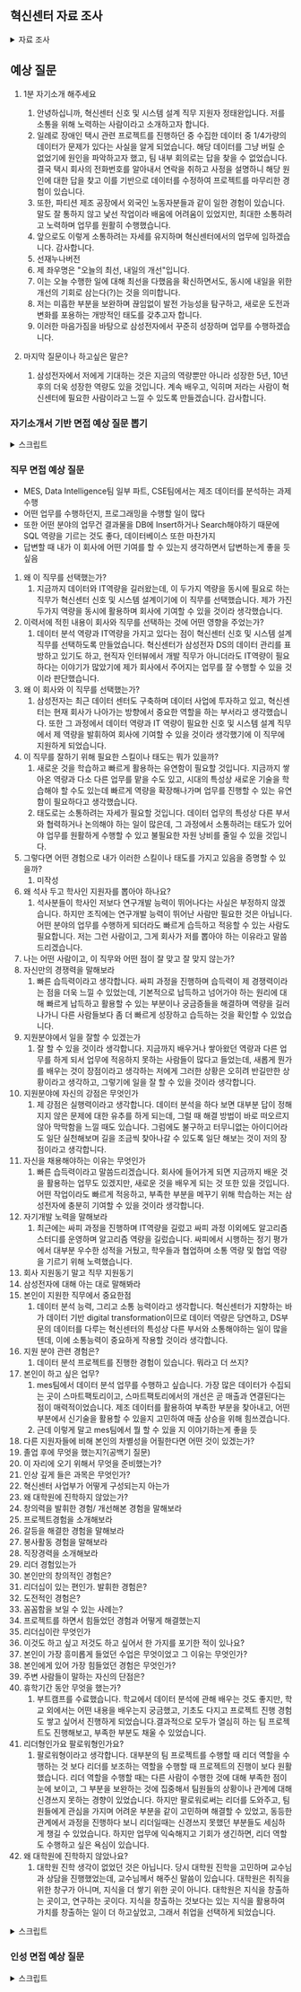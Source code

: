 ## 혁신센터 자료 조사

<details>
<summary>자료 조사</summary>

혁신센터

- DS 부문의 Data와 IT 인프라 솔루션을 담당하는 부서
- IT 시스템의 고도화와 Digital Transformation을 선도
- 팀은 총 6가지
  - MES팀: 제조 실행 및 스케쥴링, 설비/인프라 제어 관리, 스마트팩토리 담당
  - MIS팀: 경영개발 정보 담당
  - Data Intelligence팀: IT인프라와 플랫폼 제공, 데이터 센터를 모아 기획, 운영, 유지, 슈퍼컴, cloud, 네트워크 고도화, Data Lake, 재택근무와 화상회의 시스템등의 digital workplace 제공
  - DX팀: DT를 선도할 수 있도록 전략 기획, 과제관리, 품질관리 담당
  - 소프트웨어 연구소: 선행 연구, 소프트웨어 엔지니어링, 제품 보안 담당
  - CSE팀: 시뮬레이션 및 모델링 담당
  - 문구: Happy Innovator, Making Your Imagination Real
  - 대표 이사: 경계현

6개의 팀 중 내가 가고 싶은 팀

- MES
  - 이 이유는?
- Data Intelligence
  - 그 이유는?
-

갈 수 없는 팀

- CSE팀

MIS(Management Information System) 팀

- DS부문의 효율적인 경영을 위한 경영정보 시스템 기획/구축/운영(Business Intelligence)
- ERP, PLM, CRM, SCM, SRM, EHS 등 분야별 업무 프로세스 및 Data 분석, 취약점 진단
- MIS Data 분석 환경/체계(경영Data Mart, Data Pipeline, Metadata) 구축/운영
- RPA/Chatbot/Spotfire/Splunk/BI Solution 활용한 업무 개선 방안 도출
- IT시스템 Solution 및 전략 수립(PI Consulting, Process Innovation)
- Web/Mobile Platform을 활용한 시스템 Architecture(Business, UX, Data, I/F) 설계 및
  IT프로젝트(SI. System Integration) 추진/관리(PMO)
- Global SaaS 솔루션(Salesforce 등) 도입 검토(PoC) 및 적용 방안 설계/구축/운영
- MIS Application/Architecture 및 HW/SW 관리/운영/개선/최적화(SM. System Management)
- MIS SRE(Site Reliability Engineering) 기준설계/이상감지

Digital Transformation(DX) 추진

- Business, Data Architecture 변화관리 및 최적화
- DX PMO 및 PI 컨설팅
- IT 프로젝트 품질 검증 및 테스트 실행 기획
- IT 운영 성과 관리 방안 및 시스템 기획
- 대임직원 DX Communication 및 제도 운영
- 전사 DX/Agile 교육 기획, 운영 및 관리
- 사내 시스템 개선을 위한 UX 설계 및 컨설팅, UI 디자인 및 디자인 시스템 구축/운영

AI & Data Science

- 설계-개발-제조-품질 영역의 난제 해결을 위한 AI 활용 기술 개발
- Data 분석 및 Feature Engineering, 학습용 Data 전처리 및 Data Pipeline 개발
- 영상, 이미지, Text 활용 AI 알고리즘 개발
- AI/ML/DL 모델을 활용한 시스템 개발
- AI 응용 서비스 적용 컨설팅

Data Engineering / Data Service / MLOps 개발

- 개발/제조/경영 Data 플랫폼 서비스, Data Lake / DW 구축
- 개념/논리 Data Modeling, Data Flow / 대용량 Data Processing System 설계
- Data 품질 향상 / Data Pipeline 최적화
- Self-Analytics 도구, 데이터 병렬 분산 처리 도구 설계/구축/운영
- AI Platform 설계/구축/운영
  Job Description
  Data Center IT Infra 설계/구축/운영
- Server, Storage and Network Infra 설계/구축/운영
- Supercomputing & AI(ML/DL) Infra 및 High Performance Computing Infra 설계/구축/

운영

- Campus & Multi Data-Center Network 설계 및 최적화, 차세대 Network 기술도입
- Application 병렬화/최적화, AI Model/Algorithm 및 대규모 분산 학습 연구
- R&D향 Cloud 기획/설계/구축 및 최적화

Data Center 기획/구축/운영 및 응용 연구

- 차세대 Data Center 구축, 고집적/고효율 Facility 구축/운영 및 효율화
- Data Center 제어 및 운영 자동화 위한 DCIM 구축/운영, Disaster Recovery (재해복구)
- Data Center 운영 데이터(온도/습도/전력 등) 분석 통한 Server 用 제품 검증 및 불량 분석

Smart Factory 설계/구축

- Autonomous Factory 向 Manufacturing Execution System 구축
- 안정적인 시스템 유지를 위한 SRE(Site Reliability Engineering)
- 물류 Capa 검증 및 분석, 물류 Simulation을 통한 반송 최적화
- 생산 환경 변화를 위한 물류 반송/저장 System 설계 및 개발
- Safety 환경안전 & Smart Infra 시스템 설계 및 고도화
- 설비/공정 품질 개선을 위한 시스템 제어 및 설계
- 수율/품질 Solution Engineering
- 검사/계측, 설비 환경 Data 분석 및 차세대 Data Pipeline 솔루션 설계
- 가상 FAB Modeling & Simulation 통한 FAB Capa 및 실시간 이상 감지 설계
- 반도체 라인 셋업 및 안정화를 통한 시스템 기반 체제 구축

화성 HPC 센터
HPC: High Performance Computing
지금까지 삼성전자 반도체 관련 데이터는 각기 다른 위치에서 관리되어옴
반도체 설계는 화성 DSR 타워 쪽에서, 공정 데이터는 각 반도체 공장(팹)에서 서버를 관리하는 방식
반도체 회로 미세화 및 제조 공정 단계가 늘어나면서 데이터 수집량이 크게 증가
무정전전원장치(UPS) ㅇ게 뭔데

</details>

## 예상 질문

<!-- <details>
<summary>스크립트</summary> -->

1.  1분 자기소개 해주세요

    1.  안녕하십니까, 혁신센터 신호 및 시스템 설계 직무 지원자 정태완입니다. 저를 소통을 위해 노력하는 사람이라고 소개하고자 합니다.
    2.  일례로 장애인 택시 관련 프로젝트를 진행하던 중 수집한 데이터 중 1/4가량의 데이터가 문제가 있다는 사실을 알게 되었습니다. 해당 데이터를 그냥 버릴 순 없었기에 원인을 파악하고자 했고, 팀 내부 회의로는 답을 찾을 수 없었습니다. 결국 택시 회사의 전화번호를 알아내서 연락을 취하고 사정을 설명하니 해당 원인에 대한 답을 찾고 이를 기반으로 데이터를 수정하여 프로젝트를 마무리한 경험이 있습니다.
    3.  또한, 파티션 제조 공장에서 외국인 노동자분들과 같이 일한 경험이 있습니다. 말도 잘 통하지 않고 낯선 작업이라 배움에 어려움이 있었지만, 최대한 소통하려고 노력하며 업무를 원활히 수행했습니다.
    4.  앞으로도 이렇게 소통하려는 자세를 유지하며 혁신센터에서의 업무에 임하겠습니다. 감사합니다.
    5.  선재누나버전
    6.  제 좌우명은 "오늘의 최선, 내일의 개선"입니다.
    7.  이는 오늘 수행한 일에 대해 최선을 다했음을 확신하면서도, 동시에 내일을 위한 개선의 기회로 삼는다(?)는 것을 의미합니다.
    8.  저는 미흡한 부분을 보완하며 끊임없이 발전 가능성을 탐구하고, 새로운 도전과 변화를 포용하는 개방적인 태도를 갖추고자 합니다.
    9.  이러한 마음가짐을 바탕으로 삼성전자에서 꾸준히 성장하며 업무를 수행하겠습니다.

2.  마지막 질문이나 하고싶은 말은?
    1.  삼성전자에서 저에게 기대하는 것은 지금의 역량뿐만 아니라 성장한 5년, 10년 후의 더욱 성장한 역량도 있을 것입니다. 계속 배우고, 익히며 저라는 사람이 혁신센터에 필요한 사람이라고 느낄 수 있도록 만들겠습니다. 감사합니다.

  <!-- </details> -->

### 자기소개서 기반 면접 예상 질문 뽑기

<details>
<summary>스크립트</summary>

1. 왜 삼성전자 DS에 지원했는가?
   1. 지금도 그렇지만, 앞으로도 반도체 산업이 필수적인 산업이라고 생각해서 지원하게 되었습니다. AI, 메타버스 다 좋지만 결국 이를 만들고, 유지하고, 서비스하기 위해서는 반도체가 필수적입니다. 심지어 이를 사용하기 위해서도 반도체는 필요합니다. 그리고 앞으로도 그 중요성은 커질 것이라 생각했기에 반도체를 담당하고 있는 DS 부분에 지원하게 되었습니다.(내가 여기서 뭘 할 수 있는가…를 고민해야하는데?)
2. 혁신센터는 뭐하는 곳인가?
   1. DS부문의 데이터와 IT시스템 고도화, 데이터 기반의 Digital Transformation을 주도하는 조직입니다.
3. 왜 혁신센터에 지원했는가?
   1. 혁신센터는 삼성전자 DS 전 부문의 데이터를 담당하고 있기에 지원하게 되었습니다. 방대한 양의 데이터가 있고, 해당 데이터에서 가치를 창출할 수 있다는 것이 매력적으로 느껴져 지원하게 되었습니다.
4. 왜 신호 및 시스템 설계에 지원했는가?
   1. 데이터를 활용하여 가치를 창출하는 과정에 동참하고 싶어서 지원하게 되었습니다. 혁신센터의 경우 데이터의 저장 및 전처리, 분석, 서비스까지의 데이터 프로세스의 전 과정을 담당하고 있는데, 그 과정에 일조할 수 있는 직무가 신호 및 시스템 설계라고 생각하여 지원하게 되었습니다.
5. 왜 2지망과 3지망은 SW개발로 적었는가?(이거 바뀌었을 수도 있음, 다시 확인할 것)
   1. 데이터 분석 역량과 프로그래밍 역량을 발휘할 수 있는 곳이 어디가 있을까 고민하다가 SW개발을 선택했습니다. 데이터 기반 혁신을 전직원이 인지할 수 있도록 하는 것이 삼성전자의 목표였는데, SW개발 직무를 수행하게 되면 데이터 기반 혁신의 과정에 참여할 수 있을 것이라 생각했습니다.
6. 한 학기를 휴학했는데 그때 뭐했냐
   1. 데이터 분석 부트캠프에 참여했습니다. 여러 프로젝트를 진행하며 데이터의 중요성, 팀 프로젝트에서의 소통의 중요성에 대해 알게 되었습니다.
7. 왜 산업공학과에 진학하게 되었나요?
   1. 솔직히 말씀드리자면, 의도해서 전공하진 않았습니다. 제 학교의 경우 1학년 학점을 기반으로 2학년부터 전공을 선택할 수 있는데, 학점이 좋지 않아서 선택할 수 있는 전공이 제한되어 있었고, 그중 산업공학과를 선택하게 되었습니다. 하지만 꽤나 적성에 맞아서 운이 좋았다고 생각합니다.
8. 학점이 높은 편은 아니네요?
   1. 객관적으로 높은 편은 아니라 아쉽습니다. 대학교 초창기에 학점을 낮게 받으며 시작이 망가졌던 부분이 큰 원인이라고 생각합니다. 그래도 꾸준히 학점을 올리고자 노력하며 우샹향 그래프를 그리며 부족한 부분을 채우기 위해 노력했습니다.
9. 응용통계는 지원자에게 중요한 과목이라고 생각하는데, D+를 받았네요?이유가 뭐죠?
   1. 해당 과목을 포기했었습니다. 1학년 시절을 아쉽게 보내서 기초가 다져지지 않은 상태였는데 이해할 수 없는 과목을 신청했고, 해당 과목에 지나치게 많은 시간을 투자하게 되어 우선순위를 뒤로 미뤘습니다. 당시의 선택은 다소 후회하는 선택이었고, 시간을 더 투자하더라도 포기하지 말았어야 한다고 생각합니다.
10. SQLD 자격증은 왜 취득했나요?
    1. 어떤 업무를 하게 되도 SQL역량은 필요할 것이라 판단했습니다. 데이터베이스에서 자료를 가져오던지, 데이터베이스에 결과물을 INSERT하는 과정은 필수적이라 생각해서 SQLD를 취득하였습니다.
11. 농구를 특기로 적은 이유가 있나요?
    1. 농구 자체도 잘하지만, 제 진짜 특기는 농구에서의 소통과 팀워크 증진이라고 생각합니다. 농구의 경우 다른 스포츠보다 인원을 자유롭게 정할 수 있다보니 모르는 사람과 같이 하게되는 경우가 빈번합니다. 그 팀에서 소통을 최대한 이끌어내고, 소통을 통해 팀워크를 발휘하여 팀으로 농구할 수 있도록 하는 것이 제 진짜 특기라고 생각합니다.
12. 결과가 중요한가요 과정이 중요한가요?
    1. 둘다 중요합니다. 하지만 특출나야 하는 것은 결과이고 부족하지 말아야 하는 것은 과정이라고 생각합니다. 과정이 부족하여 남들에게 이야기하기 힘들고, 스스로도 납득할 수 없는 과정을 거쳤다면 아무리 특출난 결과를 도출해도 빛이 바래진다고 생각합니다.(이거 고쳐야함)
       삼성전자의 정도에는 어떤 것이 있나요?
       기업의 정도경영을 따진다면 세무조사를 언급하지 않을 수 없습니다. 삼성전자의 경우 특별 세무조사 없이 정기 세무조사에서도 큰 문제 없이 잘 넘어가고 있습니다. 세무조사는 어떻게든 부족한 부분을 찾으려는 목적이 강한 만큼, 세무조사에서 큰 문제없이 넘어가고 있다는 것이 삼성전자가 정도를 걷고 있다는 것을 증명하고 있다 생각합니다.
       삼성전자는 윤리규범 제보 사이트를 운영하며 정도경영을 위해 노력하고 있습니다. 단순히 사내 사례 뿐만 아니라 이해관계자의 경우도 포괄적으로 수용하며 경영문화를 위해 노력하고 있습니다.
       삼성전자의 사내혁신에는 어떤 것이 있을까요?
       데이터 기반의 의사결정이 있겠습니다. 기존에는 같은 데이터를 보더라도 개인의 역량, 혹은 경험에 따라 결과물을 다르게 도출할 수 있었는데, 데이터 기반의 의사결정 도입을 통해 모두가 같은 결과물을 동일하게 도출할 수 있도록 한 것이 사내혁신의 예라도 할 수 있습니다.
       데이터의 수집, 가공 과정을 깊게 이해하겠다고 했는데, 반도체 지식이 없는 상태 아닌가요?
       맞습니다. 지금의 저는 반도체에 무지한 상태입니다. 하지만 데이터 분석 기법을 무리없이 활용할 수 있고, 데이터의 가치를 이끌어내기 위해선 수집, 가공 과정을 알아야 한다는 것을 납득한 상태입니다. 입사 후 반도체 교육을 이수하여 부족한 부분을 채우겠습니다.
       왜 개발자로 진로를 선택했나요?
       코드를 활용하여 작은 부분부터 결과물을 쌓아올리는 과정이 흥미로웠습니다. 또한 실력이 늘어가는 것이 결과물로 보이고, 빠르게 체감할 수 있다는 점이 매력적이었습니다.
       족보를 보는 학생들은 그럼 잘못된 행동을 하고 있나요?
       제 기준에서는 그렇습니다. 면접 자리에서 좋은 학점의 비결은 족보입니다 라고 말하는 지원자는 없을 것입니다. 그런 사례가 잘못된 행동을 하고 있다고 스스로 인지하고 있음을 증명한다고 생각합니다.
       왜 자기소개서 사회이슈 부분에서 이런 주제를 선택했나요?
       어떠한 갈등이 발생했을 때, 더욱 공정하게 다뤄야 한다고 생각하여 해당 주제를 선택하였습니다. 특히 변화의 과정에서는 상황에 대해 객관적으로 평가하고, 주관을 배제한 채 일이 이루어져야 하는데, 제가 적은 사건에서는 그렇게 일이 진행되지 않았고, 결국 피해자가 발생하게 되어 중요한 사회이슈라고 판단했습니다.
       어떤 기업의 사례를 학습했는가?
       LG의 공정 프로세스를 학습했습니다. 제조 과정에서 결함이 자주 발생했고, 해당 부분을 해결하기 위해 이상 탐지 알고리즘을 활용하는 방안을 주장했습니다.
       다른 기업의 혁신 사례는 어떤 부분이 있는가?
       휴맥스의 사례가 있습니다.
       회사에 들어와서는 어떤 일을 하고싶나요?
       ML/DL을 활용하여 지능화 스마트 팩토리를 구축하는 과정에 일조하고 싶습니다. 스마트 팩토리는 데이터가 가장 많이 생산되는 곳이기도 하고, 해당 데이터를 활용하여 개선할 수 있는 여지가 많다고 생각합니다. 또한, 프로세스를 개선하게 되면 그 결과를 수치로 직접 확인할 수 있다는 점이 매력적으로 느껴졌습니다.

</details>

### 직무 면접 예상 질문

- MES, Data Intelligence팀 일부 파트, CSE팀에서는 제조 데이터를 분석하는 과제 수행
- 어떤 업무를 수행하던지, 프로그래밍을 수행할 일이 많다
- 또한 어떤 분야의 업무건 결과물을 DB에 Insert하거나 Search해야하기 때문에 SQL 역량을 기르는 것도 좋다, 데이터베이스 또한 마찬가지
- 답변할 때 내가 이 회사에 어떤 기여를 할 수 있는지 생각하면서 답변하는게 좋을 듯 싶음

1. 왜 이 직무를 선택했는가?
   1. 지금까지 데이터와 IT역량을 길러왔는데, 이 두가지 역량을 동시에 필요로 하는 직무가 혁신센터 신호 및 시스템 설계이기에 이 직무를 선택했습니다. 제가 가진 두가지 역량을 동시에 활용하며 회사에 기여할 수 있을 것이라 생각했습니다.
2. 이력서에 적힌 내용이 회사와 직무를 선택하는 것에 어떤 영향을 주었는가?
   1. 데이터 분석 역량과 IT역량을 가지고 있다는 점이 혁신센터 신호 및 시스템 설계 직무를 선택하도록 만들었습니다. 혁신센터가 삼성전자 DS의 데이터 관리를 표방하고 있기도 하고, 현직자 인터뷰에서 개발 직무가 아니더라도 IT역량이 필요하다는 이야기가 많았기에 제가 회사에서 주어지는 업무를 잘 수행할 수 있을 것이라 판단했습니다.
3. 왜 이 회사와 이 직무를 선택했는가?
   1. 삼성전자는 최근 데이터 센터도 구축하며 데이터 사업에 투자하고 있고, 혁신센터는 현재 회사가 나아가는 방향에서 중요한 역할을 하는 부서라고 생각했습니다. 또한 그 과정에서 데이터 역량과 IT 역량이 필요한 신호 및 시스템 설계 직무에서 제 역량을 발휘하여 회사에 기여할 수 있을 것이라 생각했기에 이 직무에 지원하게 되었습니다.
4. 이 직무를 잘하기 위해 필요한 스킬이나 태도는 뭐가 있을까?
   1. 새로운 것을 학습하고 빠르게 활용하는 유연함이 필요할 것입니다. 지금까지 쌓아온 역량과 다소 다른 업무를 맡을 수도 있고, 시대의 특성상 새로운 기술을 학습해야 할 수도 있는데 빠르게 역량을 확장해나가며 업무를 진행할 수 있는 유연함이 필요하다고 생각했습니다.
   2. 태도로는 소통하려는 자세가 필요할 것입니다. 데이터 업무의 특성상 다른 부서와 협력하거나 논의해야 하는 일이 많은데, 그 과정에서 소통하려는 태도가 있어야 업무를 원활하게 수행할 수 있고 불필요한 자원 낭비를 줄일 수 있을 것입니다.
5. 그렇다면 어떤 경험으로 내가 이러한 스킬이나 태도를 가지고 있음을 증명할 수 있을까?
   1. 미작성
6. 왜 석사 두고 학사인 지원자를 뽑아야 하나요?
   1. 석사분들이 학사인 저보다 연구개발 능력이 뛰어나다는 사실은 부정하지 않겠습니다. 하지만 조직에는 연구개발 능력이 뛰어난 사람만 필요한 것은 아닙니다. 어떤 분야의 업무를 수행하게 되더라도 빠르게 습득하고 적응할 수 있는 사람도 필요합니다. 저는 그런 사람이고, 그게 회사가 저를 뽑아야 하는 이유라고 말씀드리겠습니다.
7. 나는 어떤 사람이고, 이 직무와 어떤 점이 잘 맞고 잘 맞지 않는가?
8. 자신만의 경쟁력을 말해보라
   1. 빠른 습득력이라고 생각합니다. 싸피 과정을 진행하며 습득력이 제 경쟁력이라는 점을 더욱 느낄 수 있었는데, 기본적으로 납득하고 넘어가야 하는 원리에 대해 빠르게 납득하고 활용할 수 있는 부분이나 궁금증들을 해결하며 역량을 길러나가니 다른 사람들보다 좀 더 빠르게 성장하고 습득하는 것을 확인할 수 있었습니다.
9. 지원분야에서 일을 잘할 수 있겠는가
   1. 잘 할 수 있을 것이라 생각합니다. 지금까지 배우거나 쌓아왔던 역량과 다른 업무를 하게 되서 업무에 적응하지 못하는 사람들이 많다고 들었는데, 새롭게 뭔가를 배우는 것이 장점이라고 생각하는 저에게 그러한 상황은 오히려 반길만한 상황이라고 생각하고, 그렇기에 일을 잘 할 수 있을 것이라 생각합니다.
10. 지원분야에 자신의 강점은 무엇인가
    1. 제 강점은 실행력이라고 생각합니다. 데이터 분석을 하다 보면 대부분 답이 정해지지 않은 문제에 대한 유추를 하게 되는데, 그럴 때 해결 방법이 바로 떠오르지 않아 막막함을 느낄 때도 있습니다. 그럼에도 불구하고 터무니없는 아이디어라도 일단 실천해보며 길을 조금씩 찾아나갈 수 있도록 일단 해보는 것이 저의 장점이라고 생각합니다.
11. 자신을 채용해야하는 이유는 무엇인가
    1. 빠른 습득력이라고 말씀드리겠습니다. 회사에 들어가게 되면 지금까지 배운 것을 활용하는 업무도 있겠지만, 새로운 것을 배우게 되는 것 또한 있을 것입니다. 어떤 작업이라도 빠르게 적응하고, 부족한 부분을 메꾸기 위해 학습하는 저는 삼성전자에 충분히 기여할 수 있을 것이라 생각합니다.
12. 자기개발 노력을 말해보라
    1. 최근에는 싸피 과정을 진행하며 IT역량을 길렀고 싸피 과정 이외에도 알고리즘 스터디를 운영하며 알고리즘 역량을 길렀습니다. 싸피에서 시행하는 정기 평가에서 대부분 우수한 성적을 거뒀고, 학우들과 협업하며 소통 역량 및 협업 역량을 기르기 위해 노력했습니다.
13. 회사 지원동기 말고 직무 지원동기
14. 삼성전자에 대해 아는 대로 말해봐라
15. 본인이 지원한 직무에서 중요한점
    1. 데이터 분석 능력, 그리고 소통 능력이라고 생각합니다. 혁신센터가 지향하는 바가 데이터 기반 digital transformation이므로 데이터 역량은 당연하고, DS부문의 데이터를 다루는 혁신센터의 특성상 다른 부서와 소통해야하는 일이 많을텐데, 이에 소통능력이 중요하게 작용할 것이라 생각합니다.
16. 지원 분야 관련 경험은?
    1. 데이터 분석 프로젝트를 진행한 경험이 있습니다. 뭐라고 더 쓰지?
17. 본인이 하고 싶은 업무?
    1. mes팀에서 데이터 분석 업무를 수행하고 싶습니다. 가장 많은 데이터가 수집되는 곳이 스마트팩토리이고, 스마트팩토리에서의 개선은 곧 매출과 연결된다는 점이 매력적이었습니다. 제조 데이터를 활용하여 부족한 부분을 찾아내고, 어떤 부분에서 신기술을 활용할 수 있을지 고민하여 매출 상승을 위해 힘쓰겠습니다.
    2. 근데 이렇게 말고 mes팀에서 뭘 할 수 있을 지 이야기하는게 좋을 듯
18. 다른 지원자들에 비해 본인의 차별성을 어필한다면 어떤 것이 있겠는가?
19. 졸업 후에 무엇을 했는지?(공백기 질문)
20. 이 자리에 오기 위해서 무엇을 준비했는가?
21. 인상 깊게 들은 과목은 무엇인가?
22. 혁신센터 사업부가 어떻게 구성되는지 아는가
23. 왜 대학원에 진학하지 않았는가?
24. 창의력을 발휘한 경험/ 개선해본 경험을 말해보라
25. 프로젝트경험을 소개해보라
26. 갈등을 해결한 경험을 말해보라
27. 봉사활동 경험을 말해보라
28. 직장경력을 소개해보라
29. 리더 경험있는가
30. 본인만의 창의적인 경험은?
31. 리더십이 있는 편인가. 발휘한 경험은?
32. 도전적인 경험은?
33. 꼼꼼함을 보일 수 있는 사례는?
34. 프로젝트를 하면서 힘들었던 경험과 어떻게 해결했는지
35. 리더십이란 무엇인가
36. 이것도 하고 싶고 저것도 하고 싶어서 한 가지를 포기한 적이 있나요?
37. 본인이 가장 흥미롭게 들었던 수업은 무엇이었고 그 이유는 무엇인가?
38. 본인에게 있어 가장 힘들었던 경험은 무엇인가?
39. 주변 사람들이 말하는 자신의 단점은?
40. 휴학기간 동안 무엇을 했는가?
    1. 부트캠프를 수료했습니다. 학교에서 데이터 분석에 관해 배우는 것도 좋지만, 학교 외에서는 어떤 내용을 배우는지 궁금했고, 기초도 다지고 프로젝트 진행 경험도 쌓고 싶어서 진행하게 되었습니다.결과적으로 모두가 열심히 하는 팀 프로젝트도 진행해보고, 부족한 부분도 채울 수 있었습니다.
41. 리더형인가요 팔로워형인가요?
    1. 팔로워형이라고 생각합니다. 대부분의 팀 프로젝트를 수행할 때 리더 역할을 수행하는 것 보다 리더를 보조하는 역할을 수행할 때 프로젝트의 진행이 보다 원활했습니다. 리더 역할을 수행할 때는 다른 사람이 수행한 것에 대해 부족한 점이 눈에 보이고, 그 부분을 보완하는 것에 집중해서 팀원들의 상황이나 관계에 대해 신경쓰지 못하는 경향이 있었습니다. 하지만 팔로워로써는 리더를 도와주고, 팀원들에게 관심을 가지며 어려운 부분을 같이 고민하며 해결할 수 있었고, 동등한 관계에서 과정을 진행하다 보니 리더일때는 신경쓰지 못했던 부분들도 세심하게 챙길 수 있었습니다. 하지만 업무에 익숙해지고 기회가 생긴하면, 리더 역할도 수행하고 싶은 욕심이 있습니다.
42. 왜 대학원에 진학하지 않았나요?
    1. 대학원 진학 생각이 없었던 것은 아닙니다. 당시 대학원 진학을 고민하며 교수님과 상담을 진행했었는데, 교수님께서 해주신 말씀이 있습니다. 대학원은 취직을 위한 창구가 아니며, 지식을 더 쌓기 위한 곳이 아니다. 대학원은 지식을 창출하는 곳이고, 연구하는 곳이다. 지식을 창출하는 것보다는 있는 지식을 활용하여 가치를 창출하는 일이 더 하고싶었고, 그래서 취업을 선택하게 되었습니다.

<details>
<summary>스크립트</summary>

</details>

### 인성 면접 예상 질문

<details>
<summary>스크립트</summary>

1. 친구들이 나를 위해서 희생했던 경험
   1. 취직한 친구들이 부담주지 않고 돈을 덜 쓰게 만드는 경험이 있습니다. 제가 빚지는 것을 워낙 싫어하는 사람인데, 친구들이 그걸 알기에 몰래몰래 돈을 낸다던지, 차례를 정해서 돈을 내자고 하고 제 차례가 되면 말을 꺼내지 않는 경우가 몇번 있었습니다.
   2. 면접 질문 리스트

목표를 세우고, 그 목표를 위해 전념했던 경험이 있나?
인스타그램 검색 결과 필터링 프로젝트를 진행할 때의 사례로 설명드리겠습니다. 해당 프로젝트를 진행하기 위해서는 데이터를 라벨링하는 작업이 필요했습니다. 라벨링에 시간을 많이 투자해야했고, 팀원들은 다소 꺼려하는 눈치였습니다. 저는 주제가 굉장히 마음에 들었기에 팀원들을 설득하여 일주일간 15000개의 이미지를 라벨링하였고, 해당 데이터를 바탕으로 프로젝트를 성공적으로 마무리할 수 있었습니다.
어려움을 극복하고 최선의 결과물을 만들어 낸 사례
주위 사람들과 협력하여 원하는 목표를 달성하거나, 어려운 위기를 극복한 사례
리더나 팔로워로 함께 하는 과정에서 본인의 역할이나 노력이 무엇인가
팀 내의 갈등을 해결하기 위해 노력했던 경험이 있는가
거절하기 어려운 사람으로부터 다소 비윤리적인 부탁을 받았던 경험에 대해 말해달라
상이한 가치가 충돌할 때 어떤 선택과 행동을 했으며, 경험을 통해 어떻게 성장할 수 있었는가
미래의 사업환경을 비롯하여 회사가 현재 어떤 위치와 상태에 있는가?
지원한 직무는 회사에서 어떤 의미를 가지는가?
내 핵심 역량은 무엇인가?
그렇다면 그 근거는 무엇이고, 경험은 어떤 부분이 있는가?
회사에 어떤 기대를 가지고 있는가?
회사는 나에게, 나는 회사와 어떤 부분을 주고받을 수 있는가?
회사에서 나는 어떤 모습이 되기를 바라는가
1분 자기소개
마지막 질문이나 하고싶은 말은?
지원한 분야가 본인하고 잘 안 맞으면 어떻게 할 것인가?
자신만의 스트레스 해소법을 말해보라
회사에서 중요하다고 생각하는 가치는?
자신의 단점 3가지는?
힘들 때 누구에게 조언을 받나?
친구를 사귈 때 가장 중요하게 생각하는 부분은? 갈등 경험이 있다면 어떻게 풀어갔는가?
내가 남들보다 뛰어난 점
최근에 가본 곳이나 문화생활 즐겼던 것 무엇인가
팀 활동을 하면서 힘든 일이 생긴다면 어떻게 할것인가
개인의 비전은 무엇인가?
본인의 장점, 단점
좋아하는 일과 잘하는 일 중에 어느 것을 직업으로 하는게 좋다고 생각하는가?
본인이 생각하는 창의성이란?
꼼꼼함을 설명할 수 있는 사례를 말해보아라
팀 활동을 하면서 힘든 일이 생긴다면 어떻게 하겠는가?
개인의 이익과 윤리 사이에서 무엇을 중시하는지
존경하는 인물에 이 사람을 쓰게 된 이유
밤에라도 부탁을 하면 들어줄 친하게 지내는 친구들은 몇 명인지
5명입니다.
10년 뒤 본인의 모습은 어떠한가?
2~3년간은 저의 경쟁력을 기르기 위해 최선을 다하겠습니다. 선배님들의 노하우를 습득하고, 제 부족한 부분을 채우겠습니다. 제가 할 수 있는 일을 찾아서 작은 일부터 익숙해지겠습니다. 그 후로는 배운 내용을 적용하여 아이디어를 내겠습니다. 어떤 부분을 개선하면 좋을지, 그 과정에서 어떤 부서의 협력이 필요한지 배운 내용을 바탕으로 건의하며 제 업무를 수행하겠습니다. 6년차부터는 중간관리자로써 제 업무뿐만 아니라 쌓은 역량을 기반으로 후배님들을 도와드리고, 프로세스 혁신 관련 프로젝트를 진행하며 변화를 이끌어가겠습니다.
상사와의 갈등이 있다면 어떻게 할 것인가
저는 어떤 갈등이든 양측의 잘못이 다 있다고 생각하는 사람입니다. 즉, 저에게 잘못이 있다는 뜻이며, 제 잘못이 어떤 부분인지, 그로 인해 상사가 어떤 생각을 하게 되었는지 고려하겠습니다. 정리가 되면, 대화를 요청하고 사과의 말씀을 드리며 이야기를 풀어나가겠습니다.
이 면접에서 떨어지면 어떨 것 같나?
당연히 아쉽겠습니다. 오래 준비했고, 많이 가고싶은 회사이기에 아쉬움이 클 것 같습니다. 아쉬움을 온전히 느끼고 난 후, 왜 떨어졌는지, 다음에는 어떤 부분은 보완해야하는지 계획을 세우겠습니다.
면접 끝나고의 계획은?
일단 면접 복기를 하겠습니다. 어떤 부분이 아쉬웠고, 다음엔 어떤 부분을 보완할 것이며, 어떤 부분은 괜찮았는지 기록하겠습니다. 그 후론 보완해야 하는 부분을 위해 계획을 세우겠습니다.
삼성전자 외에 지원한 기업이 있나?
존경하는 인물이 한 명언은? 그 명언이 끼친 영향은?
나는 중량을 들어올린다, 고로 테라피는 내게 필요 없다는 명언이 있습니다. 저도 스트레스를 받을 때 운동을 하며 스트레스를 해소하고 마음을 정리하곤 합니다.
마지막으로 면접 관련하여 아쉽거나 어려웠던 점은?
아래 사람을 어떻게 다뤄야 회사의 생산성이 높아지는가
상황을 포괄적으로 볼 수 있게 만들어야 합니다. 자신이 어떤 업무를 하고 있는지는 물론이고, 자신이 한 일이 어떤 프로젝트의 일부이며, 회사는 그 프로젝트로 뭘 이루려고 하는지 생각하게 만들어야 생산성이 높아질 것이라 생각합니다.
주 52시간 근무제에 대해 어떻게 생각하나?
근로자의 복지를 위해 중요한 법이라고 생각합니다. 하지만 각 산업의 특수성을 감안하지 못한 법입니다. 저희 아버지께서는 작은 공장을 운영하십니다. 사업의 특성상 4계절중 겨울이 가장 바쁜데, 주 52시간 근무제때문에 받을 수 있는 일도 못받는 경우가 종종 있습니다. 그런 사업장을 위해 유연함을 좀 추가하는 것이 좋다고 생각합니다.
회사 수익과 사회 공헌 중 무엇이 더 중요한가?
회사 수익이 더 중요하다고 생각합니다. 사회 공헌 또한 중요하지만, 회사의 목적은 이윤 창출이며, 사회 공헌은 중요도로 따지면 이윤 창출의 뒤에 있다고 생각합니다.
대기업이 책임 지어야하는 사회적 책임에는 어떤 것 들이 있는지 말해보세요
정직한 세금 납부와 최소한 회사를 위해 일하는 근로자들의 복지에는 책임이 있다고 생각합니다. 또한, 취약계층에 대한 지원 또한 있어야 할 것입니다.
우리회사 인재상이 무엇인지 아는가?
열정, 창의혁신, 도덕성입니다.
지원한 분야와 회사에서 배정된 직무가 잘 맞지 않으면 어떻게 할 것인가?
일단 배정된 직무에서 최선을 다 하겠습니다. 물론 맞지 않는 직무라고 생각이 드는 시기이라면, 개선의 의지 또한 가져야 할 것입니다. 삼성전자의 경우 5년마다 있는 직무FA라는 기회가 있으므로, 해당 기회를 잡기 위해서 희망 업무에 대한 공부는 물론 현재 업무에 대한 최선을 다 해야 할 것입니다.
상사가 부당하거나 불법한 지시를 내린다면 어떻게 할 것 인가
우선, 근거 자료를 더 찾아보겠습니다. 부당하거나 불법적인 지시라고 확신하게 된다면, 해당 근거 자료를 가져가서 말씀드리겠습니다. 해당 부분이 기업의 방향에 맞지 않는 것 같아서 관련 자료를 찾아봤다, 그러다 보니 내리신 지시는 부당하거나 불법한 지시라고 생각이 든다, 해당 부분에 대해 인지하고 계신지, 혹은 제가 찾은 부분에서 틀린 부분이 있는지 여쭤보고 싶다, 고 말씀드리겠습니다. 저는 신입사원이고, 시야가 상사보다 좁을 수 밖에 없기 때문에 스스로 틀릴 수 있다는 가능성을 항상 염두에 두고 대화를 시도하겠습니다.
같이 일하고 싶지 않은 유형은 어떤 유형인가?
소통하려고 하지 않는 사람이 제일 힘들 것 같습니다. 하나의 부서는 하나의 팀이고, 팀이라면 같은 목표를 달성하기 위해 협업해야 하는데, 소통의 과정 없이 자신의 방향을 따라오라고 강요받는듯한 느낌을 받는다면 일하기 힘들지 않을까 싶습니다.

</details>
